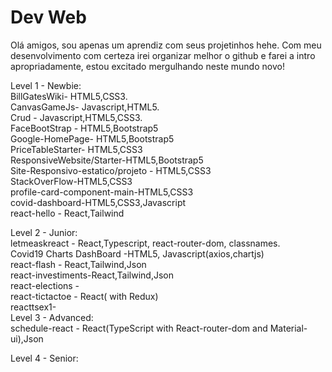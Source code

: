 # Dev Web

Olá amigos, sou apenas um aprendiz com seus projetinhos hehe. Com meu desenvolvimento com certeza irei organizar melhor o github e farei a intro apropriadamente, estou excitado mergulhando neste mundo novo!


Level 1 - Newbie:                                                                 
BillGatesWiki- HTML5,CSS3.                                                                      
CanvasGameJs- Javascript,HTML5.                                                                  
Crud - Javascript,HTML5,CSS3.                                                                  
FaceBootStrap - HTML5,Bootstrap5                                                                  
Google-HomePage- HTML5,Bootstrap5                                                                  
PriceTableStarter- HTML5,CSS3                                                                  
ResponsiveWebsite/Starter-HTML5,Bootstrap5                                                                 
Site-Responsivo-estatico/projeto - HTML5,CSS3                                                                 
StackOverFlow-HTML5,CSS3                                                                 
profile-card-component-main-HTML5,CSS3                                                                 
covid-dashboard-HTML5,CSS3,Javascript                                                                 
react-hello - React,Tailwind                                                                 

Level 2 - Junior:    
letmeaskreact - React,Typescript, react-router-dom, classnames.                                                               
Covid19 Charts DashBoard -HTML5, Javascript(axios,chartjs)                                                                 
react-flash - React,Tailwind,Json                                                                 
react-investiments-React,Tailwind,Json                                                                 
react-elections -                                                                  
react-tictactoe - React( with Redux)  
reacttsex1-                                                                                                          
Level 3 - Advanced:                                                                 
schedule-react - React(TypeScript with React-router-dom and Material-ui),Json                                                                 
                                                                 
                                                                 
Level 4 - Senior:                                                                 


